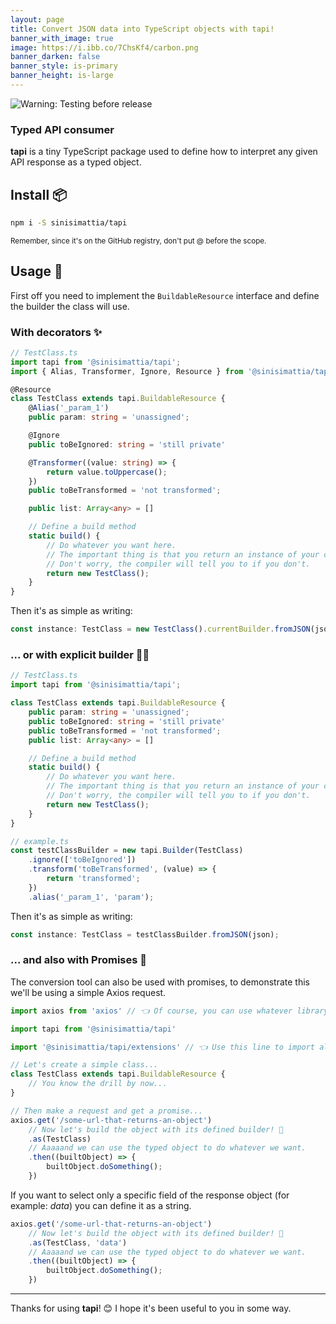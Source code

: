 ```yaml
---
layout: page
title: Convert JSON data into TypeScript objects with tapi!
banner_with_image: true
image: https://i.ibb.co/7ChsKf4/carbon.png
banner_darken: false
banner_style: is-primary
banner_height: is-large
---
```


![Warning: Testing before release](https://img.shields.io/badge/🧪-Testing%20before%20release-blue)

### **Typed** API consumer

**tapi** is a tiny TypeScript package used to define how to interpret any given API response as a typed object.

## Install 📦
```bash
npm i -S sinisimattia/tapi
```
<small>Remember, since it's on the GitHub registry, don't put @ before the scope.</small>

## Usage 🚀

First off you need to implement the `BuildableResource` interface and define the builder the class will use.

### With decorators ✨

```TypeScript
// TestClass.ts
import tapi from '@sinisimattia/tapi';
import { Alias, Transformer, Ignore, Resource } from '@sinisimattia/tapi/decorators';

@Resource
class TestClass extends tapi.BuildableResource {
	@Alias('_param_1')
	public param: string = 'unassigned';

	@Ignore
	public toBeIgnored: string = 'still private'

	@Transformer((value: string) => {
		return value.toUppercase();
	})
	public toBeTransformed = 'not transformed';

	public list: Array<any> = []

	// Define a build method
	static build() {
		// Do whatever you want here.
		// The important thing is that you return an instance of your class.
		// Don't worry, the compiler will tell you to if you don't.
		return new TestClass();
	}
}
```

Then it's as simple as writing:
```TypeScript
const instance: TestClass = new TestClass().currentBuilder.fromJSON(json);
```

### ... or with explicit builder 👷‍♂️

```TypeScript
// TestClass.ts
import tapi from '@sinisimattia/tapi';

class TestClass extends tapi.BuildableResource {
	public param: string = 'unassigned';
	public toBeIgnored: string = 'still private'
	public toBeTransformed = 'not transformed';
	public list: Array<any> = []

	// Define a build method
	static build() {
		// Do whatever you want here.
		// The important thing is that you return an instance of your class.
		// Don't worry, the compiler will tell you to if you don't.
		return new TestClass();
	}
}

// example.ts
const testClassBuilder = new tapi.Builder(TestClass)
	.ignore(['toBeIgnored'])
	.transform('toBeTransformed', (value) => {
		return 'transformed';
	})
	.alias('_param_1', 'param');
```

Then it's as simple as writing:
```TypeScript
const instance: TestClass = testClassBuilder.fromJSON(json);
```

### ... and also with Promises 🤞

The conversion tool can also be used with promises, to demonstrate this we'll be using a simple Axios request.

```TypeScript
import axios from 'axios' // 👈 Of course, you can use whatever library you want

import tapi from '@sinisimattia/tapi'

import '@sinisimattia/tapi/extensions' // 👈 Use this line to import all the extended functionalities of core types

// Let's create a simple class...
class TestClass extends tapi.BuildableResource {
	// You know the drill by now...
}

// Then make a request and get a promise...
axios.get('/some-url-that-returns-an-object')
	// Now let's build the object with its defined builder! 🎉
	.as(TestClass)
	// Aaaaand we can use the typed object to do whatever we want.
	.then((builtObject) => {
		builtObject.doSomething();
	})
```

If you want to select only a specific field of the response object (for example: *data*) you can define it as a string.

```TypeScript
axios.get('/some-url-that-returns-an-object')
	// Now let's build the object with its defined builder! 🎉
	.as(TestClass, 'data')
	// Aaaaand we can use the typed object to do whatever we want.
	.then((builtObject) => {
		builtObject.doSomething();
	})
```

___

Thanks for using **tapi**! 😊 I hope it's been useful to you in some way.
